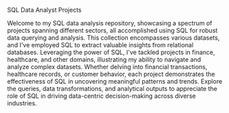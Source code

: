 SQL Data Analyst Projects

Welcome to my SQL data analysis repository, showcasing a spectrum of projects spanning different sectors, all accomplished using SQL for robust data querying and analysis. This collection encompasses various datasets, and I've employed SQL to extract valuable insights from relational databases. Leveraging the power of SQL, I've tackled projects in finance, healthcare, and other domains, illustrating my ability to navigate and analyze complex datasets. Whether delving into financial transactions, healthcare records, or customer behavior, each project demonstrates the effectiveness of SQL in uncovering meaningful patterns and trends. Explore the queries, data transformations, and analytical outputs to appreciate the role of SQL in driving data-centric decision-making across diverse industries.






